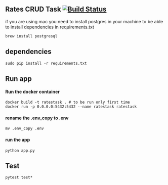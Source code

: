 ## Rates CRUD Task  [![Build Status](https://travis-ci.org/proserve/ratetask.svg?branch=master)](https://travis-ci.org/proserve/ratetask) 
if  you are using mac you need to install postgres in your machine to be able to install dependencies in requirements.txt
```shell
brew install postgresql
```  

## dependencies
```shell
sudo pip install -r requirements.txt
```

## Run app
#### Run the docker container
```shell 
docker build -t ratestask . # to be run only first time
docker run -p 0.0.0.0:5432:5432 --name ratestask ratestask
```
#### rename the .env_copy to .env
```shell 
mv .env_copy .env
```
#### run the app
```shell 
python app.py
```

## Test
```shell 
pytest test*
```
